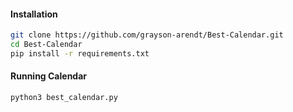 
#### Installation
```bash
git clone https://github.com/grayson-arendt/Best-Calendar.git
cd Best-Calendar
pip install -r requirements.txt
```

#### Running Calendar

```bash
python3 best_calendar.py
```
